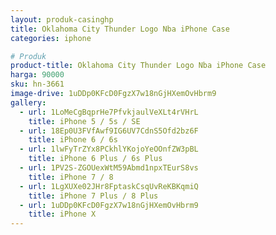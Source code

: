 ```yaml
---
layout: produk-casinghp
title: Oklahoma City Thunder Logo Nba iPhone Case
categories: iphone

# Produk
product-title: Oklahoma City Thunder Logo Nba iPhone Case
harga: 90000
sku: hn-3661
image-drive: 1uDDp0KFcD0FgzX7w18nGjHXemOvHbrm9
gallery:
  - url: 1LoMeCgBqprHe7PfvkjaulVeXLt4rVHrL
    title: iPhone 5 / 5s / SE
  - url: 18Ep0U3FVfAwf9IG6UV7CdnS5Ofd2bz6F
    title: iPhone 6 / 6s
  - url: 1lwFyTrZYx8PCkhlYKojoYeOOnfZW3pBL
    title: iPhone 6 Plus / 6s Plus
  - url: 1PV2S-ZGOUexWtM59Abmd1npxTEurS8vs
    title: iPhone 7 / 8
  - url: 1LgXUXe02JHr8FptaskCsqUvReKBKqmiQ
    title: iPhone 7 Plus / 8 Plus
  - url: 1uDDp0KFcD0FgzX7w18nGjHXemOvHbrm9
    title: iPhone X
---
```

